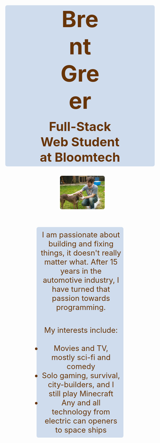 <html>
    <body>
        <header class="text">
            <h1 class="text">Brent Greer</h1>
            <h2 class="text">Full-Stack Web Student at Bloomtech</h2>
        </header>
        <div class="image-container">
            <img src="./images/meandmag.jpg">
        </div>
        <div class="text text-container">
        <p>I am passionate about building and fixing things, it doesn't really matter what. After 15 years in the automotive industry, I have turned that passion towards programming.</p>
        <ul>My interests include:<br></br>
            <li>Movies and TV, mostly sci-fi and comedy</li>
            <li>Solo gaming, survival, city-builders, and I still play Minecraft</li>
            <li>Any and all technology from electric can openers to space ships</li>
        </ul>
        </div>
    </body>
</html>


<style>

:root {
    --black : #520907;
    --orange : #673407;
    --blue : #69a4e1;
    --lightblue : #cfdced;
    --white : #f8efed;
}

body {
    background-image: url(./images/StarryBack.png);
}
* {
    text-align: center;
    width: 95%;
    margin: auto;
}
h1 {
    width: 30%;
    font-size: 4.5rem;
}
h2 {
    width: 60%;
    font-size: 2.5rem;
    padding: 5px;
}
.image-container {
    padding: 20px;
    margin-bottom: 2%;
    border-radius: 6px;
}
img {
    margin-bottom: 2%;
    width: 30%;
    border-radius: 6px;
}
.text-container {
    width: 55%;
    border-radius: 6px;
}
p {
    border-radius: 6px;
    padding: 10px;
    font-size: 1.5rem;
}
.text {
    background-color: var(--lightblue);
    color: var(--orange);
    border-radius: 6px;
    margin: 2% auto
}
ul {
    padding: 10px;
    font-size: 1.5rem;
}
</style>
